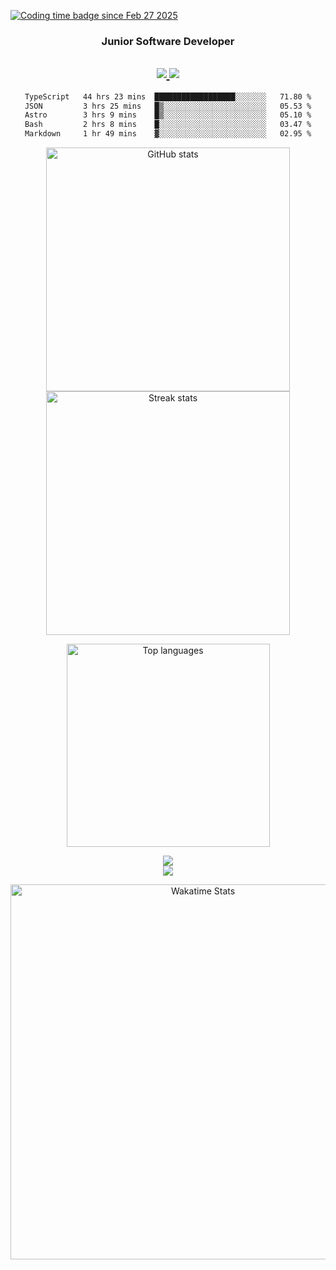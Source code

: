 <!-- Wakatime Badge -->
<p align="left">
  <a href="https://wakatime.com/@3311999a-8544-4d5e-a9fb-3290da8de41f">
    <img src="https://wakatime.com/badge/user/3311999a-8544-4d5e-a9fb-3290da8de41f.svg" alt="Coding time badge since Feb 27 2025" />
  </a>
</p>

<!-- Title -->
<h3 align="center">Junior Software Developer</h3>
<h2 align="center"> <a href="https://linkedin.com/in/khairilrahman" target="_blank"> <img src="https://img.shields.io/badge/LinkedIn-blue?style=for-the-badge&logo=linkedin&logoColor=white" /> </a> <a href="https://www.instagram.com/kiril.hrp/" target="_blank"> <img src="https://img.shields.io/badge/Instagram-deeppink?style=for-the-badge&logo=&logoColor=white" /> </a> </h2>






<!-- WakaTime Stats -->
<div align="center">
<!--START_SECTION:waka-->

```txt
TypeScript   44 hrs 23 mins  ██████████████████░░░░░░░   71.80 %
JSON         3 hrs 25 mins   █▒░░░░░░░░░░░░░░░░░░░░░░░   05.53 %
Astro        3 hrs 9 mins    █▒░░░░░░░░░░░░░░░░░░░░░░░   05.10 %
Bash         2 hrs 8 mins    █░░░░░░░░░░░░░░░░░░░░░░░░   03.47 %
Markdown     1 hr 49 mins    ▓░░░░░░░░░░░░░░░░░░░░░░░░   02.95 %
```

<!--END_SECTION:waka--> 
</div>


<!-- GitHub Stats -->
<p align="center">
  <img width="390" src="https://github-readme-stats.vercel.app/api?username=kyyril&show_icons=true&hide_border=true&theme=tokyonight&border_radius=10" alt="GitHub stats"/>
  <img width="390" src="https://github-readme-streak-stats.herokuapp.com/?user=kyyril&show_icons=true&hide_border=true&theme=tokyonight&border_radius=10" alt="Streak stats"/>
</p>

<!-- Most Used Languages -->
<p align="center">
  <img width="325" src="https://github-readme-stats.vercel.app/api/top-langs/?username=kyyril&layout=compact&theme=tokyonight&hide_border=true" alt="Top languages" />
</p>

<!-- Languages & Tools -->
<p align="center">
  <img src="https://skillicons.dev/icons?i=typescript,javascript,go,react,nextjs,express,tailwind,nodejs,graphql,vite" /><br/>
  <img src="https://skillicons.dev/icons?i=prisma,postgresql,mysql,firebase,supabase,docker,postman,vscode,figma,vercel" />
</p>


<p align="center">
  <img src="https://wakatime.com/share/@kyyril/9eb071bf-655b-4fb3-a970-6fc2f7c3b2ec.svg" alt="Wakatime Stats" width="600" />
</p>

<br/>
<br/>
